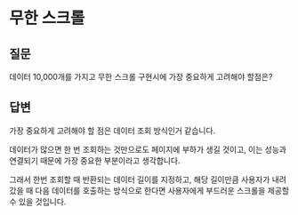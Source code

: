 # 무한 스크롤
## 질문
데이터 10,000개를 가지고 무한 스크롤 구현시에 가장 중요하게 고려해야 할점은? 

## 답변
가장 중요하게 고려해야 할 점은 데이터 조회 방식인거 같습니다.

데이터가 많으면 한 번 조회하는 것만으로도 페이지에 부하가 생길 것이고, 이는 성능과 연결되기 때문에 가장 중요한 부분이라고 생각합니다.

그래서 한번 조회할 때 반환되는 데이터 길이를 지정하고, 해당 길이만큼 사용자가 내려갔을 때 다음 데이터를 호출하는 방식으로 한다면 사용자에게 부드러운 스크롤을 제공할 수 있을 것입니다.